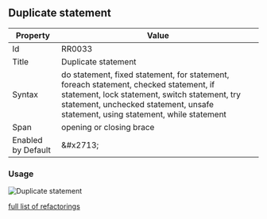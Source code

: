 ## Duplicate statement

| Property | Value |
| -------- | ----- |
| Id | RR0033 |
| Title | Duplicate statement |
| Syntax | do statement, fixed statement, for statement, foreach statement, checked statement, if statement, lock statement, switch statement, try statement, unchecked statement, unsafe statement, using statement, while statement |
| Span | opening or closing brace |
| Enabled by Default | &\#x2713; |

### Usage

![Duplicate statement](../../images/refactorings/DuplicateStatement.png)

[full list of refactorings](Refactorings.md)